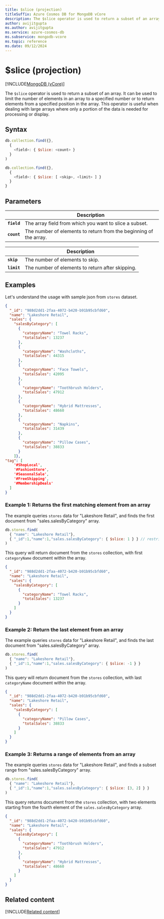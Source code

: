 ```yaml
---
title: $slice (projection)
titleSuffix: Azure Cosmos DB for MongoDB vCore
description: The $slice operator is used to return a subset of an array limited by a specified number or range of items.
author: avijitgupta
ms.author: avijitgupta
ms.service: azure-cosmos-db
ms.subservice: mongodb-vcore
ms.topic: reference
ms.date: 09/12/2024
---
```


# $slice (projection)

[!INCLUDE[MongoDB (vCore)](~/reusable-content/ce-skilling/azure/includes/cosmos-db/includes/appliesto-mongodb-vcore.md)]

The `$slice` operator is used to return a subset of an array. It can be used to limit the number of elements in an array to a specified number or to return elements from a specified position in the array. This operator is useful when dealing with large arrays where only a portion of the data is needed for processing or display.

## Syntax

```javascript
db.collection.find({},
  {
    <field>: { $slice: <count> }
  }
)
```

```javascript
db.collection.find({},
  {
    <field>: { $slice: [ <skip>, <limit> ] }
  }
}
```

## Parameters

| | Description |
| --- | --- |
| **`field`** | The array field from which you want to slice a subset. |
| **`count`** | The number of elements to return from the beginning of the array. |

| | Description |
| --- | --- |
| **`skip`** | The number of elements to skip. |
| **`limit`** | The number of elements to return after skipping. |

## Examples

Let's understand the usage with sample json from `stores` dataset.

```json
{
  "_id": "988d2dd1-2faa-4072-b420-b91b95cbfd60",
  "name": "Lakeshore Retail",
  "sales": {
    "salesByCategory": [
      {
        "categoryName": "Towel Racks",
        "totalSales": 13237
      },
      {
        "categoryName": "Washcloths",
        "totalSales": 44315
      },
      {
        "categoryName": "Face Towels",
        "totalSales": 42095
      },
      {
        "categoryName": "Toothbrush Holders",
        "totalSales": 47912
      },
      {
        "categoryName": "Hybrid Mattresses",
        "totalSales": 48660
      },
      {
        "categoryName": "Napkins",
        "totalSales": 31439
      },
      {
        "categoryName": "Pillow Cases",
        "totalSales": 38833
      }
    ]},
"tag": [
    '#ShopLocal',
    '#FashionStore',
    '#SeasonalSale',
    '#FreeShipping',
    '#MembershipDeals'
  ]
}
```

### Example 1: Returns the first matching element from an array

The example queries `stores` data for "Lakeshore Retail", and finds the first document from "sales.salesByCategory" array.

```javascript
db.stores.find(
  { "name": "Lakeshore Retail"},
  { "_id":1,"name":1,"sales.salesByCategory": { $slice: 1 } } // restricts the fields to be returned
)
```

This query will return document from the `stores` collection, with first `categoryName` document within the array.

```json
{
  "_id": "988d2dd1-2faa-4072-b420-b91b95cbfd60",
  "name": "Lakeshore Retail",
  "sales": {
    "salesByCategory": [
      {
        "categoryName": "Towel Racks",
        "totalSales": 13237
      }
    ]
  }
}
```

### Example 2: Return the last element from an array

The example queries `stores` data for "Lakeshore Retail", and finds the last document from "sales.salesByCategory" array.

```javascript
db.stores.find(
  { "name": "Lakeshore Retail"},
  { "_id":1,"name":1,"sales.salesByCategory": { $slice: -1 } } 
)
```

This query will return document from the `stores` collection, with last `categoryName` document within the array.

```json
{
  "_id": "988d2dd1-2faa-4072-b420-b91b95cbfd60",
  "name": "Lakeshore Retail",
  "sales": {
    "salesByCategory": [
      {
        "categoryName": "Pillow Cases",
        "totalSales": 38833
      }
    ]
  }
}
```

### Example 3: Returns a range of elements from an array

The example queries `stores` data for "Lakeshore Retail", and finds a subset range from "sales.salesByCategory" array.

```javascript
db.stores.find(
  { "name": "Lakeshore Retail"},
  { "_id":1,"name":1,"sales.salesByCategory": { $slice: [3, 2] } }
)
```

This query returns document from the `stores` collection, with two elements starting from the fourth element of the `sales.salesByCategory` array.

```json
{
  "_id": "988d2dd1-2faa-4072-b420-b91b95cbfd60",
  "name": "Lakeshore Retail",
  "sales": {
    "salesByCategory": [
      {
        "categoryName": "Toothbrush Holders",
        "totalSales": 47912
      },
      {
        "categoryName": "Hybrid Mattresses",
        "totalSales": 48660
      }
    ]
  }
}
```

## Related content

[!INCLUDE[Related content](../includes/related-content.md)]
